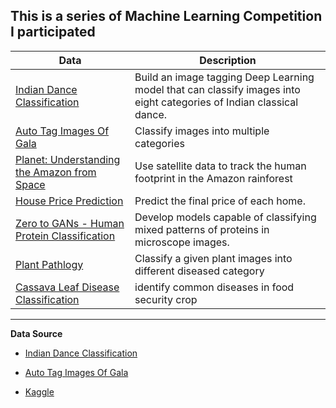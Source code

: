 
## This is a series of Machine Learning Competition I participated


| Data | Description|
|-----|----------|
| [Indian Dance Classification](https://github.com/skj092/Indian_Dance_Classificaiton)|Build an image tagging Deep Learning model that can classify images into eight categories of Indian classical dance.|
|[Auto Tag Images Of Gala](https://github.com/skj092/Image_Tagging)|Classify images into multiple categories|
|[Planet: Understanding the Amazon from Space](https://github.com/skj092/Understanding_Amazon_From_Space)|Use satellite data to track the human footprint in the Amazon rainforest|
|[House Price Prediction](https://github.com/skj092/House_Price_Prediction)| Predict the final price of each home.|
|[Zero to GANs - Human Protein Classification](https://github.com/skj092/Human_Protein_Atlas)| Develop models capable of classifying mixed patterns of proteins in microscope images.|
|[Plant Pathlogy](https://github.com/skj092/Plant_Pathlogy)|Classify a given plant images into different diseased category|
|[Cassava Leaf Disease Classification ](https://github.com/skj092/LeafDiseaseClassification)| identify common diseases in  food security crop |



------------------------------------------

**Data Source**

* [Indian Dance Classification](https://www.hackerearth.com/challenges/competitive/hackerearth-deep-learning-challenge-identify-dance-form/)

* [Auto Tag Images Of Gala](https://www.hackerearth.com/challenges/competitive/hackerearth-deep-learning-challenge-auto-tag-images-gala/)

* [Kaggle](www.kaggle.com)
